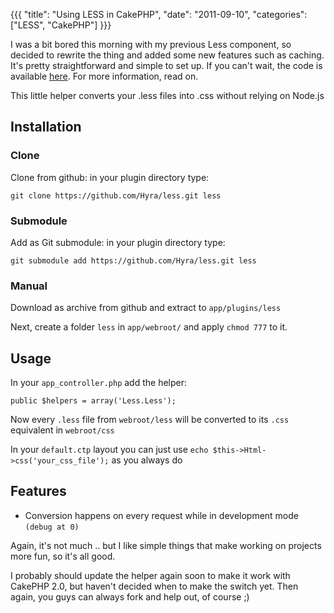 {{{
  "title": "Using LESS in CakePHP",
  "date": "2011-09-10",
  "categories": ["LESS", "CakePHP"]
}}}

I was a bit bored this morning with my previous Less component, so decided to rewrite the thing and added some new features such as caching. It's pretty straightforward and simple to set up. If you can't wait, the code is available [here][1]. For more information, read on.

<!--more-->

This little helper converts your .less files into .css without relying on Node.js

## Installation

### Clone

Clone from github: in your plugin directory type:

	git clone https://github.com/Hyra/less.git less

### Submodule

Add as Git submodule: in your plugin directory type:

	git submodule add https://github.com/Hyra/less.git less

### Manual

Download as archive from github and extract to `app/plugins/less`

Next, create a folder `less` in `app/webroot/` and apply `chmod 777` to it.

## Usage

In your `app_controller.php` add the helper:

    public $helpers = array('Less.Less');


Now every `.less` file from `webroot/less` will be converted to its `.css` equivalent in `webroot/css`

In your `default.ctp` layout you can just use `echo $this->Html->css('your_css_file');` as you always do

## Features

*   Conversion happens on every request while in development mode `(debug at 0)`

Again, it's not much .. but I like simple things that make working on projects more fun, so it's all good.

I probably should update the helper again soon to make it work with CakePHP 2.0, but haven't decided when to make the switch yet. Then again, you guys can always fork and help out, of course ;)

 [1]: https://github.com/Hyra/less
